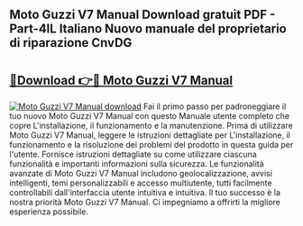 ## Moto Guzzi V7 Manual Download gratuit PDF - Part-4lL Italiano Nuovo manuale del proprietario di riparazione CnvDG

# <h2><a href="http://dfehg9.blite.top/?on=Moto+Guzzi+V7+Manual">🔗Download 👉🔴 Moto Guzzi V7 Manual</a></h2>

[![Moto Guzzi V7 Manual download](https://i.imgur.com/lujVjoI.png)](http://dfehg9.blite.top/?on=Moto+Guzzi+V7+Manual)
Fai il primo passo per padroneggiare il tuo nuovo Moto Guzzi V7 Manual con questo Manuale utente completo che copre L'installazione, il funzionamento e la manutenzione. Prima di utilizzare Moto Guzzi V7 Manual, leggere le istruzioni dettagliate per L'installazione, il funzionamento e la risoluzione dei problemi del prodotto in questa guida per l'utente. Fornisce istruzioni dettagliate su come utilizzare ciascuna funzionalità e importanti informazioni sulla sicurezza. Le funzionalità avanzate di Moto Guzzi V7 Manual includono geolocalizzazione, avvisi intelligenti, temi personalizzabili e accesso multiutente, tutti facilmente controllabili dall'interfaccia utente intuitiva e intuitiva. Il tuo successo è la nostra priorità Moto Guzzi V7 Manual. Ci impegniamo a offrirti la migliore esperienza possibile.
